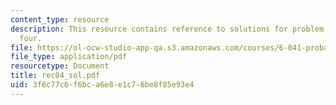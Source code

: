 ```yaml
---
content_type: resource
description: This resource contains reference to solutions for problem set in recitaion
  four.
file: https://ol-ocw-studio-app-qa.s3.amazonaws.com/courses/6-041-probabilistic-systems-analysis-and-applied-probability-spring-2006/3f6c77c6f6bca6e8e1c76be8f85e93e4_rec04_sol.pdf
file_type: application/pdf
resourcetype: Document
title: rec04_sol.pdf
uid: 3f6c77c6-f6bc-a6e8-e1c7-6be8f85e93e4
---
```


